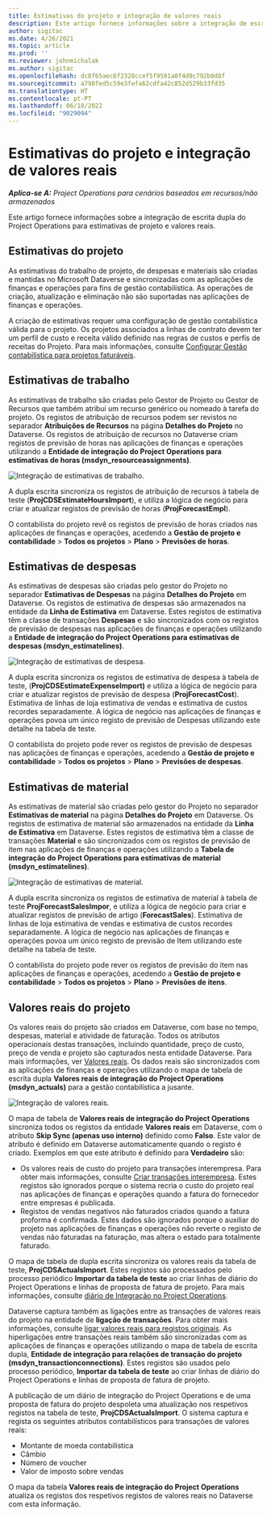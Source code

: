 ```yaml
---
title: Estimativas do projeto e integração de valores reais
description: Este artigo fornece informações sobre a integração de escrita dupla do Project Operations para estimativas de projeto e valores reais.
author: sigitac
ms.date: 4/26/2021
ms.topic: article
ms.prod: ''
ms.reviewer: johnmichalak
ms.author: sigitac
ms.openlocfilehash: dc8f65aec6f2328ccef5f9591a0f4d9c792b0d8f
ms.sourcegitcommit: a798fed5c59e3fefa62cdfa42c852d529b33fd35
ms.translationtype: HT
ms.contentlocale: pt-PT
ms.lasthandoff: 06/18/2022
ms.locfileid: "9029094"
---
```

# <a name="project-estimates-and-actuals-integration"></a>Estimativas do projeto e integração de valores reais

_**Aplica-se A:** Project Operations para cenários baseados em recursos/não armazenados_

Este artigo fornece informações sobre a integração de escrita dupla do Project Operations para estimativas de projeto e valores reais.

## <a name="project-estimates"></a>Estimativas do projeto

As estimativas do trabalho de projeto, de despesas e materiais são criadas e mantidas no Microsoft Dataverse e sincronizadas com as aplicações de finanças e operações para fins de gestão contabilística. As operações de criação, atualização e eliminação não são suportadas nas aplicações de finanças e operações.

A criação de estimativas requer uma configuração de gestão contabilística válida para o projeto. Os projetos associados a linhas de contrato devem ter um perfil de custo e receita válido definido nas regras de custos e perfis de receitas do Projeto. Para mais informações, consulte [Configurar Gestão contabilística para projetos faturáveis](../project-accounting/configure-accounting-billable-projects.md#configure-project-cost-and-revenue-profile-rules).

## <a name="labor-estimates"></a>Estimativas de trabalho

As estimativas de trabalho são criadas pelo Gestor de Projeto ou Gestor de Recursos que também atribui um recurso genérico ou nomeado à tarefa do projeto. Os registos de atribuição de recursos podem ser revistos no separador **Atribuições de Recursos** na página **Detalhes do Projeto** no Dataverse. Os registos de atribuição de recursos no Dataverse criam registos de previsão de horas nas aplicações de finanças e operações utilizando a **Entidade de integração do Project Operations para estimativas de horas (msdyn\_resourceassignments)**.

   ![Integração de estimativas de trabalho.](./Media/DW4LaborEstimates.png)

A dupla escrita sincroniza os registos de atribuição de recursos à tabela de teste (**ProjCDSEstimateHoursImport**), e utiliza a lógica de negócio para criar e atualizar registos de previsão de horas (**ProjForecastEmpl**).

O contabilista do projeto revê os registos de previsão de horas criados nas aplicações de finanças e operações, acedendo a **Gestão de projeto e contabilidade** > **Todos os projetos** > **Plano** > **Previsões de horas**.

## <a name="expense-estimates"></a>Estimativas de despesas

As estimativas de despesas são criadas pelo gestor do Projeto no separador **Estimativas de Despesas** na página **Detalhes do Projeto** em Dataverse. Os registos de estimativa de despesas são armazenados na entidade da **Linha de Estimativa** em Dataverse. Estes registos de estimativa têm a classe de transações **Despesas** e são sincronizados com os registos de previsão de despesas nas aplicações de finanças e operações utilizando a **Entidade de integração do Project Operations para estimativas de despesas (msdyn\_estimatelines)**.

   ![Integração de estimativas de despesa.](./Media/DW4ExpenseEstimates.png)

A dupla escrita sincroniza os registos de estimativa de despesa à tabela de teste, (**ProjCDSEstimateExpenseImport)** e utiliza a lógica de negócio para criar e atualizar registos de previsão de despesa (**ProjForecastCost**). Estimativa de linhas de loja estimativa de vendas e estimativa de custos recordes separadamente. A lógica de negócio nas aplicações de finanças e operações povoa um único registo de previsão de Despesas utilizando este detalhe na tabela de teste.

O contabilista do projeto pode rever os registos de previsão de despesas nas aplicações de finanças e operações, acedendo a **Gestão de projeto e contabilidade** > **Todos os projetos** > **Plano** > **Previsões de despesas**.

## <a name="material-estimates"></a>Estimativas de material

As estimativas de material são criadas pelo gestor do Projeto no separador **Estimativas de material** na página **Detalhes do Projeto** em Dataverse. Os registos de estimativa de material são armazenados na entidade da **Linha de Estimativa** em Dataverse. Estes registos de estimativa têm a classe de transações **Material** e são sincronizados com os registos de previsão de item nas aplicações de finanças e operações utilizando a **Tabela de integração do Project Operations para estimativas de material (msdyn\_estimatelines)**.

   ![Integração de estimativas de material.](./Media/DW4MaterialEstimates.png)

A dupla escrita sincroniza os registos de estimativa de material à tabela de teste **ProjForecastSalesImpor**, e utiliza a lógica de negócio para criar e atualizar registos de previsão de artigo (**ForecastSales**). Estimativa de linhas de loja estimativa de vendas e estimativa de custos recordes separadamente. A lógica de negócio nas aplicações de finanças e operações povoa um único registo de previsão de Item utilizando este detalhe na tabela de teste.

O contabilista do projeto pode rever os registos de previsão do item nas aplicações de finanças e operações, acedendo a **Gestão de projeto e contabilidade** > **Todos os projetos** > **Plano** > **Previsões de itens**.

## <a name="project-actuals"></a>Valores reais do projeto

Os valores reais do projeto são criados em Dataverse, com base no tempo, despesas, material e atividade de faturação. Todos os atributos operacionais destas transações, incluindo quantidade, preço de custo, preço de venda e projeto são capturados nesta entidade Dataverse. Para mais informações, ver [Valores reais](../actuals/actuals-overview.md). Os dados reais são sincronizados com as aplicações de finanças e operações utilizando o mapa de tabela de escrita dupla **Valores reais de integração do Project Operations (msdyn\_actuals)** para a gestão contabilística a jusante.

   ![Integração de valores reais.](./Media/DW4Actuals.png)

O mapa de tabela de **Valores reais de integração do Project Operations** sincroniza todos os registos da entidade **Valores reais** em Dataverse, com o atributo **Skip Sync (apenas uso interno)** definido como **Falso**. Este valor de atributo é definido em Dataverse automaticamente quando o registo é criado. Exemplos em que este atributo é definido para **Verdadeiro** são:

  - Os valores reais de custo do projeto para transações interempresa. Para obter mais informações, consulte [Criar transações interempresa](../project-accounting/create-intercompany-transactions.md). Estes registos são ignorados porque o sistema recria o custo do projeto real nas aplicações de finanças e operações quando a fatura do fornecedor entre empresas é publicada.
  - Registos de vendas negativos não faturados criados quando a fatura proforma é confirmada. Estes dados são ignorados porque o auxiliar do projeto nas aplicações de finanças e operações não reverte o registo de vendas não faturadas na faturação, mas altera o estado para totalmente faturado.

O mapa de tabela de dupla escrita sincroniza os valores reais da tabela de teste, **ProjCDSActualsImport**. Estes registos são processados pelo processo periódico **Importar da tabela de teste** ao criar linhas de diário do Project Operations e linhas de proposta de fatura de projeto. Para mais informações, consulte [diário de Integração no Project Operations](../project-accounting/project-operations-integration-journal.md).

Dataverse captura também as ligações entre as transações de valores reais do projeto na entidade de **ligação de transações**. Para obter mais informações, consulte [ligar valores reais para registos originais](../actuals/linkingactuals.md). As hiperligações entre transações reais também são sincronizadas com as aplicações de finanças e operações utilizando o mapa de tabela de escrita dupla, **Entidade de integração para relações de transação do projeto (msdyn\_transactionconnections)**. Estes registos são usados pelo processo periódico, **Importar da tabela de teste** ao criar linhas de diário do Project Operations e linhas de proposta de fatura de projeto.

A publicação de um diário de integração do Project Operations e de uma proposta de fatura do projeto despoleta uma atualização nos respetivos registos na tabela de teste, **ProjCDSActualsImport**. O sistema captura e regista os seguintes atributos contabilísticos para transações de valores reais:

- Montante de moeda contabilística
- Câmbio
- Número de voucher
- Valor de imposto sobre vendas

O mapa da tabela **Valores reais de integração do Project Operations** atualiza os registos dos respetivos registos de valores reais no Dataverse com esta informação.
